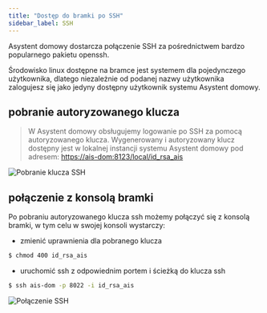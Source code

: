 ```yaml
---
title: "Dostęp do bramki po SSH"
sidebar_label: SSH
---
```


Asystent domowy dostarcza połączenie SSH za pośrednictwem bardzo popularnego pakietu openssh.

Środowisko linux dostępne na bramce jest systemem dla pojedynczego użytkownika, dlatego niezależnie od podanej nazwy użytkownika zalogujesz się jako jedyny dostępny użytkownik systemu Asystent domowy.


## pobranie autoryzowanego klucza

> W Asystent domowy obsługujemy logowanie po SSH za pomocą autoryzowanego klucza. Wygenerowany i autoryzowany klucz dostępny jest w lokalnej instancji systemu Asystent domowy pod adresem: [https://ais-dom:8123/local/id_rsa_ais](https://ais-dom:8123/local/id_rsa_ais)


![Pobranie klucza SSH](/AIS-docs/img/en/bramka/ssh_download_key.png)

## połączenie z konsolą bramki

Po pobraniu autoryzowanego klucza ssh możemy połączyć się z konsolą bramki, w tym celu w swojej konsoli wystarczy:

- zmienić uprawnienia dla pobranego klucza

```bash
$ chmod 400 id_rsa_ais
```

- uruchomić ssh z odpowiednim portem i ścieżką do klucza ssh

```bash
$ ssh ais-dom -p 8022 -i id_rsa_ais
```

![Połączenie SSH](/AIS-docs/img/en/bramka/ssh_console.png)
